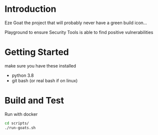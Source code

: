 # Introduction 
Eze Goat the project that will probably never have a green build icon...

Playground to ensure Security Tools is able to find positive vulnerabilities

# Getting Started

make sure you have these installed
- python 3.8
- git bash (or real bash if on linux)

# Build and Test

Run with docker

```bash
cd scripts/
./run-goats.sh
```
